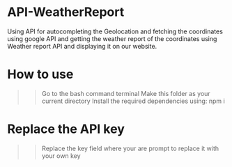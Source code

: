 # API-WeatherReport
Using API for autocompleting the Geolocation and fetching the coordinates using google API and getting the weather report of the coordinates using Weather report API and displaying it on our website.

# How to use
>> Go to the bash command terminal
>> Make this folder as your current directory
>> Install the required dependencies using:
npm i

# Replace the API key
>> Replace the key field where your are prompt to replace it with your own key
